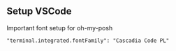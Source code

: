 ## Setup VSCode

Important font setup for oh-my-posh

```
"terminal.integrated.fontFamily": "Cascadia Code PL"
```
